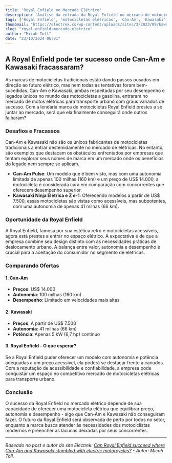 ```yaml
---
title: 'Royal Enfield no Mercado Elétrico'
description: 'Análise da entrada da Royal Enfield no mercado de motocicletas elétricas e comparação com Can-Am e Kawasaki.'
tags: ['Royal Enfield', 'motocicletas elétricas', 'Can-Am', 'Kawasaki', 'transporte urbano']
thumbnail: "https://electrek.co/wp-content/uploads/sites/3/2023/09/kawasaki-ninja-e-1-header.webp?w=1600"
slug: "royal-enfield-mercado-eletrico"
author: "Micah Toll"
date: "23/10/2024 06:01"
---
```


## A Royal Enfield pode ter sucesso onde Can-Am e Kawasaki fracassaram?

As marcas de motocicletas tradicionais estão dando passos ousados em direção ao futuro elétrico, mas nem todas as tentativas foram bem-sucedidas. Can-Am e Kawasaki, ambas respeitadas por seu desempenho e legados únicos no mundo das motocicletas a gasolina, entraram no mercado de motos elétricas para transporte urbano com graus variados de sucesso. Com a lendária marca de motocicletas Royal Enfield prestes a se juntar ao mercado, será que ela finalmente conseguirá onde outros falharam?

### Desafios e Fracassos

Can-Am e Kawasaki não são os únicos fabricantes de motocicletas tradicionais a entrar destemidamente no mercado de elétricas. No entanto, são exemplos que destacam os obstáculos enfrentados por empresas que tentam explorar seus nomes de marca em um mercado onde os benefícios do legado nem sempre se aplicam.

- **Can-Am Pulse**: Um modelo que é bem visto, mas com uma autonomia limitada de apenas 100 milhas (160 km) e um preço de US$ 14.000, a motocicleta é considerada cara em comparação com concorrentes que oferecem desempenho superior.
- **Kawasaki Ninja Elétrica e Z e-1**: Oferecendo modelos a partir de US$ 7.500, essas motocicletas são vistas como acessíveis, mas subpotentes, com uma autonomia de apenas 41 milhas (66 km).

### Oportunidade da Royal Enfield

A Royal Enfield, famosa por sua estética retro e motocicletas acessíveis, agora está prestes a entrar no espaço elétrico. A expectativa é de que a empresa combine seu design distinto com as necessidades práticas de deslocamento urbano. A balança entre valor, autonomia e desempenho é crucial para a aceitação do consumidor no segmento de elétricas.

### Comparando Ofertas

#### 1. Can-Am
- **Preços**: US$ 14.000
- **Autonomia**: 100 milhas (160 km)
- **Desempenho**: Limitado em velocidades mais altas

#### 2. Kawasaki
- **Preços**: A partir de US$ 7.500
- **Autonomia**: 41 milhas (66 km)
- **Potência**: Apenas 5 kW (6,7 hp) contínuo

#### 3. Royal Enfield - O que esperar?
Se a Royal Enfield puder oferecer um modelo com autonomia e potência adequadas a um preço acessível, ela poderá se destacar frente a canudos. Com a reputação de acessibilidade e confiabilidade, a empresa pode conquistar um espaço no competitivo mercado de motocicletas elétricas para transporte urbano.

### Conclusão
O sucesso da Royal Enfield no mercado elétrico depende de sua capacidade de oferecer uma motocicleta elétrica que equilibrar preço, autonomia e desempenho - algo que Can-Am e Kawasaki não conseguiram fazer. O futuro da Royal Enfield será observada de perto por todos no setor, enquanto a marca busca atender às necessidades dos motociclistas modernos e preencher as lacunas deixadas por seus concorrentes.

---
_Baseado no post e autor do site Electrek: [Can Royal Enfield succeed where Can-Am and Kawasaki stumbled with electric motorcycles?](https://electrek.co/2024/10/22/can-royal-enfield-succeed-where-can-am-and-kawasaki-stumbled-with-electric-motorcycles/) - Autor: Micah Toll._